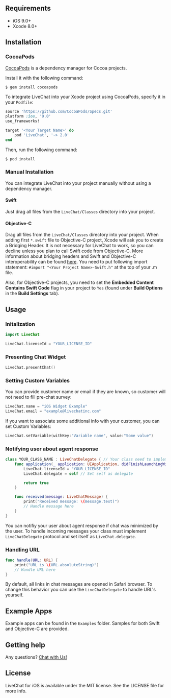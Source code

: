 ## Requirements

- iOS 9.0+
- Xcode 8.0+

## Installation

### CocoaPods

[CocoaPods](http://cocoapods.org) is a dependency manager for Cocoa projects.

Install it with the following command:

```bash
$ gem install cocoapods
```
<div class="clear"></div>

To integrate LiveChat into your Xcode project using CocoaPods, specify it in your `Podfile`:

```ruby
source 'https://github.com/CocoaPods/Specs.git'
platform :ios, '9.0'
use_frameworks!

target '<Your Target Name>' do
    pod 'LiveChat', '~> 2.0'
end
```
<div class="clear"></div>

Then, run the following command:

```bash
$ pod install
```

### Manual Installation

You can integrate LiveChat into your project manually without using a dependency manager. 

#### Swift

Just drag all files from the `LiveChat/Classes` directory into your project.

#### Objective-C

Drag all files from the `LiveChat/Classes` directory into your project. When adding first `*.swift` file to Objective-C project, Xcode will ask you to create a Bridging Header. It is not necessary for LiveChat to work, so you can decline unless you plan to call Swift code from Objective-C. More information about bridging headers and Swift and Objective-C interoperability can be found [here](https://developer.apple.com/library/ios/documentation/Swift/Conceptual/BuildingCocoaApps/MixandMatch.html). You need to put following import statement: `#import "<Your Project Name>-Swift.h"` at the top of your .m file.

Also, for Objective-C projects, you need to set the **Embedded Content Contains Swift Code** flag in your project to `Yes` (found under **Build Options** in the **Build Settings** tab). 

## Usage

### Initalization

```swift
import LiveChat

LiveChat.licenseId = "YOUR_LICENSE_ID"
```

### Presenting Chat Widget

```swift
LiveChat.presentChat()
```

### Setting Custom Variables

You can provide customer name or email if they are known, so customer will not need to fill pre-chat survey:

```swift
LiveChat.name = "iOS Widget Example"
LiveChat.email = "example@livechatinc.com"
```
<div class="clear"></div>

If you want to associate some additional info with your customer, you can set Custom Variables:

```swift
LiveChat.setVariable(withKey:"Variable name", value:"Some value")
```

### Notifying user about agent response

```swift
class YOUR_CLASS_NAME : LiveChatDelegate { // Your class need to implement LiveChatDelegate protocol
    func application(_ application: UIApplication, didFinishLaunchingWithOptions launchOptions: [UIApplicationLaunchOptionsKey: Any]?) -> Bool {
        LiveChat.licenseId = "YOUR_LICENSE_ID"
        LiveChat.delegate = self // Set self as delegate

        return true
    }

    func received(message: LiveChatMessage) {
        print("Received message: \(message.text)")
        // Handle message here
    }
}
```

You can notifiy your user about agent response if chat was minimized by the user. To handle incoming messages your class must implement `LiveChatDelegate` protocol and set itself as `LiveChat.delegate`.

### Handling URL

```swift
func handle(URL: URL) {
    print("URL is \(URL.absoluteString)")
    // Handle URL here
}
```

By default, all links in chat messages are opened in Safari browser. To change this behavior you can use the `LiveChatDelegate` to handle URL's yourself.

## Example Apps

Example apps can be found in the `Examples` folder. Samples for both Swift and Objective-C are provided.

## Getting help

Any questions? [Chat with Us!](https://secure-lc.livechatinc.com/licence/8413431/open_chat.cgi)

## License

LiveChat for iOS is available under the MIT license. See the LICENSE file for more info.
